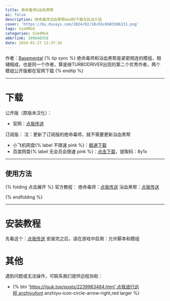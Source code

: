 ```yaml
---
title: 绝命毒师&浴血黑帮
ai: false
description: 绝命毒师浴血黑帮mod的下载与玩法介绍
cover: 'https://bu.dusays.com/2024/02/10/65c6b03506131.png'
tags: Sim4Mod
categories: Sim4Mod
abbrlink: 399648358
date: 2024-01-27 13:37:34
---
```

作者：[Basemental](https://www.patreon.com/basemental/membership)
{% tip sync %} 绝命毒师和浴血黑帮是紧密相连的模组，相辅相成，也是同一个作者，算是继TURBODRIVER出现的第二个优秀作者，两个模组公开版都在官网下载
{% endtip %}
***

# 下载
公开版（原版未汉化）：
- 官网：[点我传送](https://basementalcc.com/)

订阅版：
注：更新了订阅版的绝命毒师，就不需要更新浴血黑帮
- 小飞机网盘{% label 不限速 pink %}：[极速下载](https://share.feijipan.com/s/BNUI0QUZ)
- 百度网盘{% label 无会员会限速 pink %}：[点击下载](https://pan.baidu.com/s/1GNNuI1TJ_XFr_7_2nQtNWw)，提取码：8y1x
***

## 使用方法
{% folding 点击展开 %}
官方教程：
绝命毒师：[点我传送](https://basementalcc.com/drugs-tutorial/)
浴血黑帮：[点我传送](https://basementalcc.com/gangs-tutorial/)

{% endfolding %}
***

# 安装教程
先看这个：[点我传送](https://jisuk.top/posts/eeeda2be.html)
安装完之后，请在游戏中启用：允许脚本和模组


# 其他
遇到问题或无法操作，可联系我们提供远程协助：
- {% btn 'https://jisuk.top/posts/2239963484.html',点我进行远程,anzhiyufont anzhiyu-icon-circle-arrow-right,red larger %}
